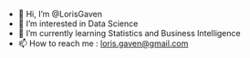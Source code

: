 - 👋 Hi, I’m @LorisGaven
- 👀 I’m interested in Data Science
- 🌱 I’m currently learning Statistics and Business Intelligence
- 📫 How to reach me : loris.gaven@gmail.com
